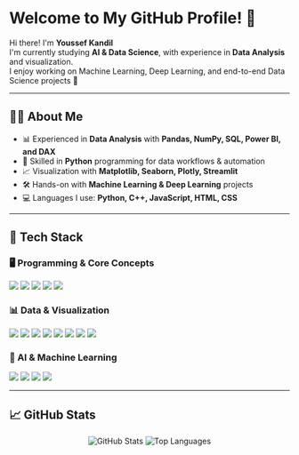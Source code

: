 # Welcome to My GitHub Profile! 👋

Hi there! I'm **Youssef Kandil**  
I'm currently studying **AI & Data Science**, with experience in **Data Analysis** and visualization.  
I enjoy working on Machine Learning, Deep Learning, and end-to-end Data Science projects 🚀  

---

## 👨‍💻 About Me  
- 📊 Experienced in **Data Analysis** with **Pandas, NumPy, SQL, Power BI, and DAX**  
- 🐍 Skilled in **Python** programming for data workflows & automation  
- 📈 Visualization with **Matplotlib, Seaborn, Plotly, Streamlit**  
- 🛠️ Hands-on with **Machine Learning & Deep Learning** projects  
- 💻 Languages I use: **Python, C++, JavaScript, HTML, CSS**  

---

## 🚀 Tech Stack  

### 🖥 Programming & Core Concepts  
<p align="left">
  <img src="https://img.shields.io/badge/Python-3776AB?style=for-the-badge&logo=python&logoColor=white" />
  <img src="https://img.shields.io/badge/C++-00599C?style=for-the-badge&logo=c%2B%2B&logoColor=white" />
  <img src="https://img.shields.io/badge/JavaScript-F7DF1E?style=for-the-badge&logo=javascript&logoColor=black" />
  <img src="https://img.shields.io/badge/HTML-E34F26?style=for-the-badge&logo=html5&logoColor=white" />
  <img src="https://img.shields.io/badge/CSS-1572B6?style=for-the-badge&logo=css3&logoColor=white" />
</p>

### 📊 Data & Visualization  
<p align="left">
  <img src="https://img.shields.io/badge/Pandas-150458?style=for-the-badge&logo=pandas&logoColor=white" />
  <img src="https://img.shields.io/badge/NumPy-013243?style=for-the-badge&logo=numpy&logoColor=white" />
  <img src="https://img.shields.io/badge/Matplotlib-11557c?style=for-the-badge&logoColor=white" />
  <img src="https://img.shields.io/badge/Seaborn-4c78a8?style=for-the-badge&logoColor=white" />
  <img src="https://img.shields.io/badge/Plotly-3F4F75?style=for-the-badge&logo=plotly&logoColor=white" />
  <img src="https://img.shields.io/badge/Streamlit-FF4B4B?style=for-the-badge&logo=streamlit&logoColor=white" />
  <img src="https://img.shields.io/badge/SQL-4479A1?style=for-the-badge&logo=mysql&logoColor=white" />
  <img src="https://img.shields.io/badge/Power%20BI-F2C811?style=for-the-badge&logo=powerbi&logoColor=black" />
</p>

### 🤖 AI & Machine Learning  
<p align="left">
  <img src="https://img.shields.io/badge/Machine%20Learning-FF6F00?style=for-the-badge&logo=mlflow&logoColor=white" />
  <img src="https://img.shields.io/badge/Deep%20Learning-EE4C2C?style=for-the-badge&logo=pytorch&logoColor=white" />
  <img src="https://img.shields.io/badge/TensorFlow-FF6F00?style=for-the-badge&logo=tensorflow&logoColor=white" />
  <img src="https://img.shields.io/badge/PyTorch-EE4C2C?style=for-the-badge&logo=pytorch&logoColor=white" />
</p>

---

## 📈 GitHub Stats  
<p align="center">
  <img src="https://github-readme-stats.vercel.app/api?username=youssefkandil&show_icons=true&theme=radical" alt="GitHub Stats" />
  <img src="https://github-readme-stats.vercel.app/api/top-langs/?username=youssefkandil&layout=compact&theme=radical" alt="Top Languages" />
</p>
